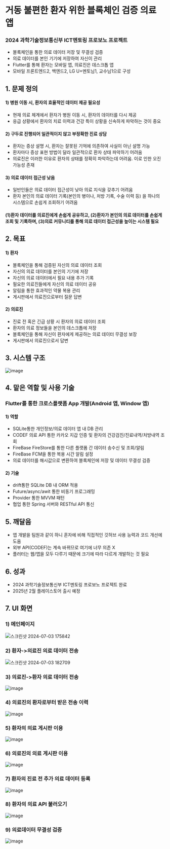 # 거동 불편한 환자 위한 블록체인 검증 의료 앱
### 2024 과학기술정보통신부 ICT멘토링 프로보노 프로젝트
- 블록체인을 통한 의료 데이터 저장 및 무결성 검증
- 의료 데이터를 본인 기기에 저장하여 자신이 관리
- Flutter를 통해 환자는 모바일 앱, 의료진은 데스크톱 앱 
- 모바일 프론트엔드2, 백엔드2, LG U+멘토님1, 교수님1으로 구성

## 1. 문제 정의
#### 1) 병원 이동 시, 환자의 효율적인 데이터 제공 필요성
  - 현재 의료 체계에서 환자가 병원 이동 시, 환자의 데이터를 다시 제공
  - 응급 상황에서 환자의 치료 이력과 건강 특이 상황을 신속하게 파악하는 것이 중요
#### 2) 구두로 진행되어 일관적이지 않고 부정확한 진료 상담
  - 환자는 증상 설명 시, 환자는 잘못된 기억에 의존하여 사실이 아닌 설명 가능
  - 환자마다 증상 표현 방법이 달라 일관적으로 환자 상태 파악하기 어려움
  - 의료진은 이러한 이유로 환자의 상태를 정확히 파악하는데 어려움. 이로 인한 오진 가능성 존재
#### 3) 의료 데이터 접근성 낮음
  - 일반인들은 의료 데이터 접근성이 낮아 의료 지식을 갖추기 어려움 
  - 환자 본인의 의료 데이터 기록(본인의 병이나, 처방 기록, 수술 이력 등) 을 하나의 시스템으로 손쉽게 조회하기 어려움
#### (1)환자 데이터를 의료진에게 손쉽게 공유하고, (2)환자가 본인의 의료 데이터를 손쉽게 조회 및 기록하며, (3)의료 커뮤니티를 통해 의료 데이터 접근성을 높이는 시스템 필요

## 2. 목표
#### 1) 환자
 - 블록체인을 통해 검증된 자신의 의료 데이터 조회
 - 자신의 의료 데이터를 본인의 기기에 저장
 - 자신의 의료 데이터에서 필요 내용 추가 기록
 - 필요한 의료진들에게 자신의 의료 데이터 공유
 - 알림을 통한 효과적인 약물 복용 관리
 - 게시판에서 의료진으로부터 질문 답변
#### 2) 의료진
 - 진료 전 혹은 긴급 상황 시 환자의 의료 데이터 조회
 - 환자의 의료 정보들을 본인의 데스크톱에 저장
 - 블록체인을 통해 자신이 환자에게 제공하는 의료 데이터 무결성 보장
 - 게시판에서 의료진으로서 답변

## 3. 시스템 구조
![image](https://github.com/junghyunsoo24/portfolio-teenager-emotion-prevent-app-teenagers/assets/117528532/07d85dc9-4d0d-40ae-b013-8534f7c4afc7)

## 4. 맡은 역할 및 사용 기술
### Flutter를 통한 크로스플랫폼 App 개발(Android 앱, Window 앱)
#### 1) 역할
- SQLite통한 개인정보/의료 데이터 앱 내 DB 관리
- CODEF 의료 API 통한 카카오 지갑 인증 및 환자의 건강검진/진료내역/처방내역 조회
- FireBase FireStore를 통한 다른 플랫폼 간 데이터 송수신 및 조회/알림
- FireBase FCM을 통한 복용 시간 알림 설정
- 의료 데이터를 해시값으로 변환하여 블록체인에 저장 및 데이터 무결성 검증
#### 2) 기술
- drift통한 SQLite DB 내 ORM 적용
- Future/async/awit 통한 비동기 프로그래밍
- Provider 통한 MVVM 패턴
- 협업 통한 Spring 서버와 RESTful API 통신

## 5. 깨달음
 - 앱 개발을 팀원과 같이 하니 혼자에 비해 직접적인 깃허브 사용 능력과 코드 개선에 도움 
 - 외부 API(CODEF)는 계속 바뀌므로 여기에 너무 의존 X
 - 플러터는 웹/앱을 모두 다루기 때문에 크기에 따라 다르게 개발하는 것 필요

## 6. 성과
- 2024 과학기술정보통신부 ICT멘토링 프로보노 프로젝트 완료
- 2025년 2월 플레이스토어 출시 예정

## 7. UI 화면
### 1) 메인페이지
![스크린샷 2024-07-03 175842](https://github.com/junghyunsoo24/portfolio-teenager-emotion-prevent-app-teenagers/assets/117528532/81362a24-ed9c-463a-8865-52818c184f7c)
### 2) 환자->의료진 의료 데이터 전송
![스크린샷 2024-07-03 182709](https://github.com/junghyunsoo24/portfolio-teenager-emotion-prevent-app-teenagers/assets/117528532/b8d579f0-4d32-4ba6-97d8-10d4abaf93b8)
### 3) 의료진->환자 의료 데이터 전송
![image](https://github.com/junghyunsoo24/portfolio-teenager-emotion-prevent-app-teenagers/assets/117528532/534bfab3-7c03-4d53-8cea-9b8d1937643f)
### 4) 의료진의 환자로부터 받은 전송 이력
![image](https://github.com/junghyunsoo24/portfolio-teenager-emotion-prevent-app-teenagers/assets/117528532/23927bd4-331e-4f4d-97b0-786083dcfa39)
### 5) 환자의 의료 게시판 이용
![image](https://github.com/junghyunsoo24/portfolio-teenager-emotion-prevent-app-teenagers/assets/117528532/7647a3b6-0372-48d8-bbfd-a889c4cd80e2)
### 6) 의료진의 의료 게시판 이용
![image](https://github.com/junghyunsoo24/portfolio-teenager-emotion-prevent-app-teenagers/assets/117528532/d7cff2a3-2ff1-467d-a64a-bd30d16ff7d4)
### 7) 환자의 진료 전 추가 의료 데이터 등록
![image](https://github.com/junghyunsoo24/portfolio-teenager-emotion-prevent-app-teenagers/assets/117528532/6c7b8beb-2c1a-42f2-8fdc-6a1691e21900)
### 8) 환자의 의료 API 불러오기
![image](https://github.com/junghyunsoo24/portfolio-teenager-emotion-prevent-app-teenagers/assets/117528532/644ca5ea-4816-4692-9847-779d65d40b6b)
### 9) 의료데이터 무결성 검증
![image](https://github.com/junghyunsoo24/portfolio_flutter_blockchain_medical_web_app/assets/117528532/21249674-caea-4b56-9a0d-afd2f55e25c0)

